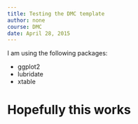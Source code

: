 ```yaml
---
title: Testing the DMC template
author: none
course: DMC
date: April 28, 2015
---
```


I am using the following packages:

- ggplot2
- lubridate
- xtable

# Hopefully this works
